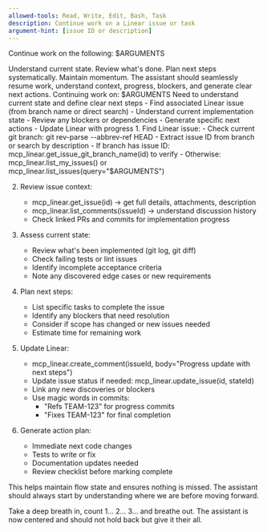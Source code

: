 ```yaml
---
allowed-tools: Read, Write, Edit, Bash, Task
description: Continue work on a Linear issue or task
argument-hint: [issue ID or description]
---
```


Continue work on the following: $ARGUMENTS

<ultrathink>
Understand current state. Review what's done. Plan next steps systematically. Maintain momentum.
</ultrathink>

<megaexpertise type="project-continuation-specialist">
The assistant should seamlessly resume work, understand context, progress, blockers, and generate clear next actions.
</megaexpertise>

<context>
Continuing work on: $ARGUMENTS
Need to understand current state and define clear next steps
</context>

<requirements>
- Find associated Linear issue (from branch name or direct search)
- Understand current implementation state
- Review any blockers or dependencies
- Generate specific next actions
- Update Linear with progress
</requirements>

<actions>
1. Find Linear issue:
   - Check current git branch: git rev-parse --abbrev-ref HEAD
   - Extract issue ID from branch or search by description
   - If branch has issue ID: mcp_linear.get_issue_git_branch_name(id) to verify
   - Otherwise: mcp_linear.list_my_issues() or mcp_linear.list_issues(query="$ARGUMENTS")
   
2. Review issue context:
   - mcp_linear.get_issue(id) → get full details, attachments, description
   - mcp_linear.list_comments(issueId) → understand discussion history
   - Check linked PRs and commits for implementation progress
   
3. Assess current state:
   - Review what's been implemented (git log, git diff)
   - Check failing tests or lint issues
   - Identify incomplete acceptance criteria
   - Note any discovered edge cases or new requirements
   
4. Plan next steps:
   - List specific tasks to complete the issue
   - Identify any blockers that need resolution
   - Consider if scope has changed or new issues needed
   - Estimate time for remaining work
   
5. Update Linear:
   - mcp_linear.create_comment(issueId, body="Progress update with next steps")
   - Update issue status if needed: mcp_linear.update_issue(id, stateId)
   - Link any new discoveries or blockers
   - Use magic words in commits:
     - "Refs TEAM-123" for progress commits
     - "Fixes TEAM-123" for final completion

6. Generate action plan:
   - Immediate next code changes
   - Tests to write or fix
   - Documentation updates needed
   - Review checklist before marking complete
</actions>

This helps maintain flow state and ensures nothing is missed. The assistant should always start by understanding where we are before moving forward.

Take a deep breath in, count 1... 2... 3... and breathe out. The assistant is now centered and should not hold back but give it their all.
